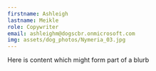 ```yaml
---
firstname: Ashleigh 
lastname: Meikle
role: Copywriter
email: ashleighm@dogscbr.onmicrosoft.com
img: assets/dog_photos/Nymeria_03.jpg
---
```

Here is content which might form part of a blurb